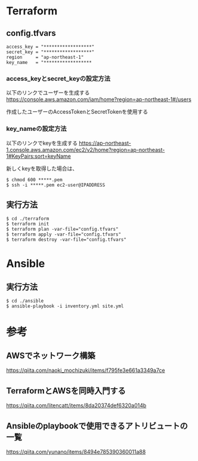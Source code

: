 # Terraform

## config.tfvars
```
access_key = "******************"
secret_key = "******************"
region     = "ap-northeast-1"
key_name   = "******************
```
### access_keyとsecret_keyの設定方法
以下のリンクでユーザーを生成する
https://console.aws.amazon.com/iam/home?region=ap-northeast-1#/users

作成したユーザーのAccessTokenとSecretTokenを使用する

### key_nameの設定方法
以下のリンクでkeyを生成する
https://ap-northeast-1.console.aws.amazon.com/ec2/v2/home?region=ap-northeast-1#KeyPairs:sort=keyName

新しくkeyを取得した場合は、
```
$ chmod 600 *****.pem
$ ssh -i *****.pem ec2-user@IPADDRESS
```

## 実行方法
```
$ cd ./terraform
$ terraform init
$ terraform plan -var-file="config.tfvars"
$ terraform apply -var-file="config.tfvars"
$ terraform destroy -var-file="config.tfvars"
```

# Ansible
## 実行方法
```
$ cd ./ansible
$ ansible-playbook -i inventory.yml site.yml
```


# 参考

## AWSでネットワーク構築
https://qiita.com/naoki_mochizuki/items/f795fe3e661a3349a7ce

## TerraformとAWSを同時入門する
https://qiita.com/litencatt/items/8da20374def6320a014b

## Ansibleのplaybookで使用できるアトリビュートの一覧
https://qiita.com/yunano/items/8494e785390360011a88
